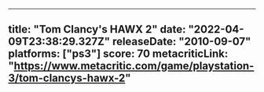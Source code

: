 
---
title: "Tom Clancy's HAWX 2"
date: "2022-04-09T23:38:29.327Z"
releaseDate: "2010-09-07"
platforms: ["ps3"]
score: 70
metacriticLink: "https://www.metacritic.com/game/playstation-3/tom-clancys-hawx-2"
---
